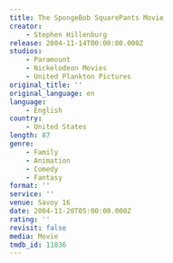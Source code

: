 ```yaml
---
title: The SpongeBob SquarePants Movie
creator:
    - Stephen Hillenburg
release: 2004-11-14T00:00:00.000Z
studios:
    - Paramount
    - Nickelodeon Movies
    - United Plankton Pictures
original_title: ''
original_language: en
language:
    - English
country:
    - United States
length: 87
genre:
    - Family
    - Animation
    - Comedy
    - Fantasy
format: ''
service: ''
venue: Savoy 16
date: 2004-11-20T05:00:00.000Z
rating: ''
revisit: false
media: Movie
tmdb_id: 11836
---
```



